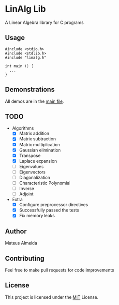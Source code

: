 # LinAlg Lib

A Linear Algebra library for C programs

## Usage

```
#include <stdio.h>
#include <stdlib.h>
#include "linalg.h"

int main () {
  ...
}
```

## Demonstrations

All demos are in the [main file](https://github.com/imsouza/linalg-lib/blob/main/tests/main.c).

## TODO

- Algorithms
	- [x] Matrix addition
	- [x] Matrix subtraction
	- [x] Matrix multiplication
	- [x] Gaussian elimination
	- [x] Transpose
	- [x] Laplace expansion
	- [ ] Eigenvalues
	- [ ] Eigenvectors
	- [ ] Diagonalization
	- [ ] Characteristic Polynomial
	- [ ] Inverse
	- [ ] Adjoint

- Extra
  - [x] Configure preprocessor directives
  - [x] Successfully passed the tests
  - [x] Fix memory leaks

## Author

Mateus Almeida

## Contributing

Feel free to make pull requests for code improvements

## License

This project is licensed under the [MIT](https://github.com/imsouza/linalg-lib/blob/main/LICENSE) License.